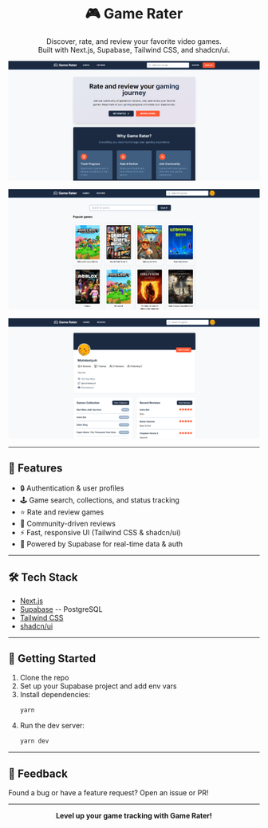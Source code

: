 <h1 align="center">🎮 Game Rater</h1>

<p align="center">
  Discover, rate, and review your favorite video games.<br/>
  Built with Next.js, Supabase, Tailwind CSS, and shadcn/ui.
</p>

![Home Page](app/public/home-page.png)

![Game Search](app/public/game-search.png)

![Profile Page](app/public/profile.png)

---

## 🚀 Features

- 🔒 Authentication & user profiles
- 🕹️ Game search, collections, and status tracking
- ⭐ Rate and review games
- 📝 Community-driven reviews
- ⚡ Fast, responsive UI (Tailwind CSS & shadcn/ui)
- 🔗 Powered by Supabase for real-time data & auth

---

## 🛠️ Tech Stack

- [Next.js](https://nextjs.org/)
- [Supabase](https://supabase.com/) -- PostgreSQL
- [Tailwind CSS](https://tailwindcss.com/)
- [shadcn/ui](https://ui.shadcn.com/)

---

## 🚧 Getting Started

1. Clone the repo
2. Set up your Supabase project and add env vars
3. Install dependencies:
   ```bash
   yarn
   ```
4. Run the dev server:
   ```bash
   yarn dev
   ```

---

## 📢 Feedback

Found a bug or have a feature request? Open an issue or PR!

---

<p align="center">
  <b>Level up your game tracking with Game Rater!</b>
</p>
